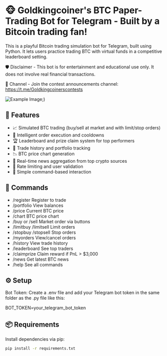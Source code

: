 # 🐵 Goldkingcoiner's BTC Paper-Trading Bot for Telegram - Built by a Bitcoin trading fan!

This is a playful Bitcoin trading simulation bot for Telegram, built using Python. It lets users practice trading BTC with virtual funds in a competitive leaderboard setting.

🛡 Disclaimer -
This bot is for entertainment and educational use only. It does not involve real financial transactions.

📢 Channel -
Join the contest announcements channel: https://t.me/Goldkingcoinerscontests

![Example Image;](https://talkimg.com/images/2025/05/17/Ua2ewm.png))
                              
## 🚀 Features

- 📈 Simulated BTC trading (buy/sell at market and with limit/stop orders)
- 🧠 Intelligent order execution and cooldowns
- 🏆 Leaderboard and prize claim system for top performers
- 🧾 Trade history and portfolio tracking
- 📉 BTC price chart generation
- 📰 Real-time news aggregation from top crypto sources
- 🔐 Rate limiting and user validation
- 🧰 Simple command-based interaction

## 💬 Commands

- /register <nickname>     Register to trade
- /portfolio               View balances
- /price                   Current BTC price
- /chart                   BTC price chart
- /buy or /sell            Market order via buttons
- /limitbuy /limitsell     Limit orders
- /stopbuy /stopsell       Stop orders
- /myorders                View/cancel orders
- /history                 View trade history
- /leaderboard             See top traders
- /claimprize              Claim reward if PnL > $3,000
- /news                    Get latest BTC news
- /help                    See all commands

## ⚙️ Setup
Bot Token: Create a .env file and add your Telegram bot token in the same folder as the .py file like this: 

BOT_TOKEN=your_telegram_bot_token

## 📦 Requirements

Install dependencies via pip:

```bash
pip install -r requirements.txt
